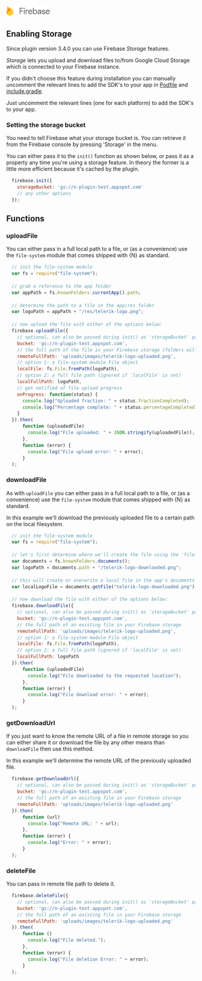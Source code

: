 <img src="images/firebase-logo.png" width="116px" height="32px" alt="Firebase"/>

## Enabling Storage
Since plugin version 3.4.0 you can use Firebase _Storage_ features.

_Storage_ lets you upload and download files to/from Google Cloud Storage which is connected to your Firebase instance.

If you didn't choose this feature during installation you can manually uncomment
the relevant lines to add the SDK's to your app in
[Podfile](../platforms/ios/Podfile) and [include.gradle](../platforms/android/include.gradle).

Just uncomment the relevant lines (one for each platform) to add the SDK's to your app.

### Setting the storage bucket
You need to tell Firebase what your storage bucket is. You can retrieve it
from the Firebase console by pressing 'Storage' in the menu.

You can either pass it to the `init()` function as shown below,
or pass it as a property any time you're using a storage feature.
In theory the former is a little more efficient because it's cached by the plugin.

```js
  firebase.init({
    storageBucket: 'gs://n-plugin-test.appspot.com'
    // any other options
  });
```

## Functions

### uploadFile
You can either pass in a full local path to a file, or (as a convenience) use the `file-system` module that comes shipped with {N} as standard.

```js
  // init the file-system module
  var fs = require("file-system");

  // grab a reference to the app folder
  var appPath = fs.knownFolders.currentApp().path;

  // determine the path to a file in the app/res folder
  var logoPath = appPath + "/res/telerik-logo.png";

  // now upload the file with either of the options below:
  firebase.uploadFile({
    // optional, can also be passed during init() as 'storageBucket' param so we can cache it (find it in the Firebase console)
    bucket: 'gs://n-plugin-test.appspot.com',
    // the full path of the file in your Firebase storage (folders will be created)
    remoteFullPath: 'uploads/images/telerik-logo-uploaded.png',
    // option 1: a file-system module File object
    localFile: fs.File.fromPath(logoPath),
    // option 2: a full file path (ignored if 'localFile' is set)
    localFullPath: logoPath,
    // get notified of file upload progress
    onProgress: function(status) {
      console.log("Uploaded fraction: " + status.fractionCompleted);
      console.log("Percentage complete: " + status.percentageCompleted);
    }
  }).then(
      function (uploadedFile) 
        console.log("File uploaded: " + JSON.stringify(uploadedFile));
      },
      function (error) {
        console.log("File upload error: " + error);
      }
  );
```

### downloadFile
As with `uploadFile` you can either pass in a full local path to a file, or (as a convenience) use the `file-system` module that comes shipped with {N} as standard.

In this example we'll download the previously uploaded file to a certain path on the local filesystem.

```js
  // init the file-system module
  var fs = require("file-system");

  // let's first determine where we'll create the file using the 'file-system' module
  var documents = fs.knownFolders.documents();
  var logoPath = documents.path + "/telerik-logo-downloaded.png";

  // this will create or overwrite a local file in the app's documents folder
  var localLogoFile = documents.getFile("telerik-logo-downloaded.png");

  // now download the file with either of the options below:
  firebase.downloadFile({
    // optional, can also be passed during init() as 'storageBucket' param so we can cache it
    bucket: 'gs://n-plugin-test.appspot.com',
    // the full path of an existing file in your Firebase storage
    remoteFullPath: 'uploads/images/telerik-logo-uploaded.png',
    // option 1: a file-system module File object
    localFile: fs.File.fromPath(logoPath),
    // option 2: a full file path (ignored if 'localFile' is set)
    localFullPath: logoPath
  }).then(
      function (uploadedFile) 
        console.log("File downloaded to the requested location");
      },
      function (error) {
        console.log("File download error: " + error);
      }
  );
```

### getDownloadUrl
If you just want to know the remote URL of a file in remote storage so you can either share it or download the file by any other means than `downloadFile` then use this method.

In this example we'll determine the remote URL of the previously uploaded file.

```js
  firebase.getDownloadUrl({
    // optional, can also be passed during init() as 'storageBucket' param so we can cache it
    bucket: 'gs://n-plugin-test.appspot.com',
    // the full path of an existing file in your Firebase storage
    remoteFullPath: 'uploads/images/telerik-logo-uploaded.png'
  }).then(
      function (url) 
        console.log("Remote URL: " + url);
      },
      function (error) {
        console.log("Error: " + error);
      }
  );
```

### deleteFile
You can pass in remote file path to delete it.

```js
  firebase.deleteFile({
    // optional, can also be passed during init() as 'storageBucket' param so we can cache it
    bucket: 'gs://n-plugin-test.appspot.com',
    // the full path of an existing file in your Firebase storage
    remoteFullPath: 'uploads/images/telerik-logo-uploaded.png'
  }).then(
      function () 
        console.log("File deleted.");
      },
      function (error) {
        console.log("File deletion Error: " + error);
      }
  );
```
